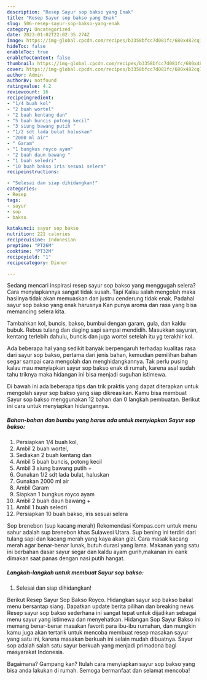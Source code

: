 ```yaml
---
description: "Resep Sayur sop bakso yang Enak"
title: "Resep Sayur sop bakso yang Enak"
slug: 506-resep-sayur-sop-bakso-yang-enak
category: Uncategorized
date: 2023-01-02T22:02:35.274Z
image: https://img-global.cpcdn.com/recipes/b3358bfcc7d081fc/680x482cq70/sayur-sop-bakso-foto-resep-utama.jpg
hideToc: false
enableToc: true
enableTocContent: false
thumbnail: https://img-global.cpcdn.com/recipes/b3358bfcc7d081fc/680x482cq70/sayur-sop-bakso-foto-resep-utama.jpg
cover: https://img-global.cpcdn.com/recipes/b3358bfcc7d081fc/680x482cq70/sayur-sop-bakso-foto-resep-utama.jpg
author: Admin
authorAv: notfound
ratingvalue: 4.2
reviewcount: 16
recipeingredient:
- "1/4 buah kol"
- "2 buah wortel"
- "2 buah kentang dan"
- "5 buah buncis potong kecil"
- "3 siung bawang putih "
- "1/2 sdt lada bulat haluskan"
- "2000 ml air"
- " Garam"
- "1 bungkus royco ayam"
- "2 buah daun bawang "
- "1 buah seledri"
- "10 buah bakso iris sesuai selera"
recipeinstructions:

- "Selesai dan siap dihidangkan!"
categories:
- Resep
tags:
- sayur
- sop
- bakso

katakunci: sayur sop bakso 
nutrition: 221 calories
recipecuisine: Indonesian
preptime: "PT26M"
cooktime: "PT32M"
recipeyield: "1"
recipecategory: Dinner

---
```



Sedang mencari inspirasi resep sayur sop bakso yang menggugah selera? Cara menyiapkannya sangat tidak susah. Tapi Kalau salah mengolah maka hasilnya tidak akan memuaskan dan justru cenderung tidak enak. Padahal sayur sop bakso yang enak harusnya Kan punya aroma dan rasa yang bisa memancing selera kita.


Tambahkan kol, buncis, bakso, bumbui dengan garam, gula, dan kaldu bubuk. Rebus tulang dan daging sapi sampai mendidih. Masukkan sayuran, kentang terlebih dahulu, buncis dan juga wortel setelah itu yg terakhir kol.

Ada beberapa hal yang sedikit banyak berpengaruh terhadap kualitas rasa dari sayur sop bakso, pertama dari jenis bahan, kemudian pemilihan bahan segar sampai cara mengolah dan menghidangkannya. Tak perlu pusing kalau mau menyiapkan sayur sop bakso enak di rumah, karena asal sudah tahu triknya maka hidangan ini bisa menjadi suguhan istimewa.


Di bawah ini ada beberapa tips dan trik praktis yang dapat diterapkan untuk mengolah sayur sop bakso yang siap dikreasikan. Kamu bisa membuat Sayur sop bakso menggunakan 12 bahan dan 0 langkah pembuatan. Berikut ini cara untuk menyiapkan hidangannya.

<!--inarticleads1-->

##### Bahan-bahan dan bumbu yang harus ada untuk menyiapkan Sayur sop bakso:

1. Persiapkan 1/4 buah kol,
1. Ambil 2 buah wortel,
1. Sediakan 2 buah kentang dan
1. Ambil 5 buah buncis, potong kecil
1. Ambil 3 siung bawang putih +
1. Gunakan 1/2 sdt lada bulat, haluskan
1. Gunakan 2000 ml air
1. Ambil  Garam
1. Siapkan 1 bungkus royco ayam
1. Ambil 2 buah daun bawang +
1. Ambil 1 buah seledri
1. Persiapkan 10 buah bakso, iris sesuai selera


Sop brenebon (sup kacang merah) Rekomendasi Kompas.com untuk menu sahur adalah sup brenebon khas Sulawesi Utara. Sup bening ini terdiri dari tulang sapi dan kacang merah yang kaya akan gizi. Cara masak kacang merah agar benar-benar lunak, butuh durasi yang lama. Makanan yang satu ini berbahan dasar sayur segar dan kaldu ayam gurih,makanan ini eank dimakan saat panas dengan nasi putih hangat. 

<!--inarticleads2-->

##### Langkah-langkah untuk membuat Sayur sop bakso:


1. Selesai dan siap dihidangkan!

Berikut Resep Sayur Sop Bakso Royco. Hidangkan sayur sop bakso bakal menu bersantap siang. Dapatkan update berita pilihan dan breaking news Resep sayur sop bakso sederhana ini sangat tepat untuk dijadikan sebagai menu sayur yang istimewa dan menyehatkan. Hidangan Sop Sayur Bakso ini memang benar-benar masakan favorit para ibu-ibu rumahan, dan mungkin kamu juga akan tertarik untuk mencoba membuat resep masakan sayur yang satu ini, karena masakan berkuah ini selain mudah dibuatnya. Sayur sop adalah salah satu sayur berkuah yang menjadi primadona bagi masyarakat Indonesia. 

Bagaimana? Gampang kan? Itulah cara menyiapkan sayur sop bakso yang bisa anda lakukan di rumah. Semoga bermanfaat dan selamat mencoba!
